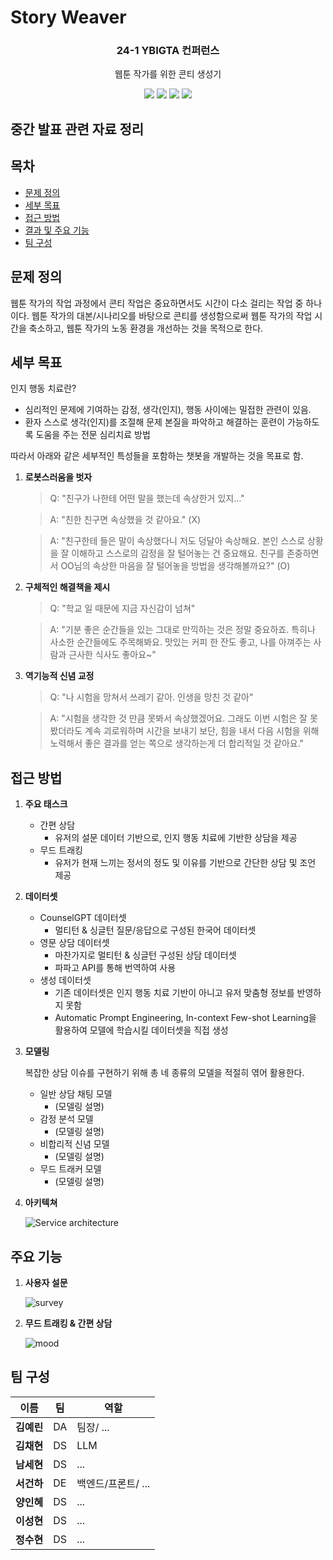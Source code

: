 # Story Weaver

<div align="center">
<h3>24-1 YBIGTA 컨퍼런스</h3>

웹툰 작가를 위한 콘티 생성기

<img src="https://img.shields.io/badge/React Native-61DAFB?style=for-the-badge&logo=React&logoColor=white"> <img src="https://img.shields.io/badge/FastAPI-009688?style=for-the-badge&logo=FastAPI&logoColor=white"> <img src="https://img.shields.io/badge/OpenAI API-412991?style=for-the-badge&logo=OpenAI&logoColor=white"> <img src="https://img.shields.io/badge/MySQL-4479A1?style=for-the-badge&logo=MySQL&logoColor=white">

</div>

## 중간 발표 관련 자료 정리

## 목차
- [문제 정의](#문제-정의)
- [세부 목표](#세부-목표)
- [접근 방법](#접근-방법)
- [결과 및 주요 기능](#결과-및-주요-기능)
- [팀 구성](#팀-구성)

## 문제 정의

웹툰 작가의 작업 과정에서 콘티 작업은 중요하면서도 시간이 다소 걸리는 작업 중 하나이다. 웹툰 작가의 대본/시나리오를 바탕으로 콘티를 생성함으로써 웹툰 작가의 작업 시간을 축소하고, 웹툰 작가의 노동 환경을 개선하는 것을 목적으로 한다.

## 세부 목표

인지 행동 치료란?
- 심리적인 문제에 기여하는 감정, 생각(인지), 행동 사이에는 밀접한 관련이 있음.
- 환자 스스로 생각(인지)를 조절해 문제 본질을 파악하고 해결하는 훈련이 가능하도록 도움을 주는 전문 심리치료 방법

따라서 아래와 같은 세부적인 특성들을 포함하는 챗봇을 개발하는 것을 목표로 함.

1. **로봇스러움을 벗자**
    > Q: "친구가 나한테 어떤 말을 했는데 속상한거 있지..."
    
    > A: "친한 친구면 속상했을 것 같아요." (X)
    
    > A: "친구한테 들은 말이 속상했다니 저도 덩달아 속상해요. 본인 스스로 상황을 잘 이해하고 스스로의 감정을 잘 털어놓는 건 중요해요. 친구를 존중하면서 OO님의 속상한 마음을 잘 털어놓을 방법을 생각해볼까요?" (O)

2. **구체적인 해결책을 제시**
    > Q: "학교 일 때문에 지금 자신감이 넘쳐"

    > A: "기분 좋은 순간들을 있는 그대로 만끽하는 것은 정말 중요하죠. 특히나 사소한 순간들에도 주목해봐요. 맛있는 커피 한 잔도 좋고, 나를 아껴주는 사람과 근사한 식사도 좋아요~"

3. **역기능적 신념 교정**
    > Q: "나 시험을 망쳐서 쓰레기 같아. 인생을 망친 것 같아"

    > A: "시험을 생각한 것 만큼 못봐서 속상했겠어요. 그래도 이번 시험은 잘 못 봤더라도 계속 괴로워하며 시간을 보내기 보단, 힘을 내서 다음 시험을 위해 노력해서 좋은 결과를 얻는 쪽으로 생각하는게 더 합리적일 것 같아요."

## 접근 방법

1. **주요 태스크**
    - 간편 상담
        - 유저의 설문 데이터 기반으로, 인지 행동 치료에 기반한 상담을 제공
    - 무드 트래킹
        - 유저가 현재 느끼는 정서의 정도 및 이유를 기반으로 간단한 상담 및 조언 제공

2. **데이터셋**
    - CounselGPT 데이터셋
        - 멀티턴 & 싱글턴 질문/응답으로 구성된 한국어 데이터셋
    - 영문 상담 데이터셋
        - 마찬가지로 멀티턴 & 싱글턴 구성된 상담 데이터셋
        - 파파고 API를 통해 번역하여 사용
    - 생성 데이터셋
        - 기존 데이터셋은 인지 행동 치료 기반이 아니고 유저 맞춤형 정보를 반영하지 못함
        - Automatic Prompt Engineering, In-context Few-shot Learning을 활용하여 모델에 학습시킬 데이터셋을 직접 생성

3. **모델링**

    복잡한 상담 이슈를 구현하기 위해 총 네 종류의 모델을 적절히 엮어 활용한다.
    - 일반 상담 채팅 모델
        - (모델링 설명)
    - 감정 분석 모델
        - (모델링 설명)
    - 비합리적 신념 모델
        - (모델링 설명)
    - 무드 트래커 모델
        - (모델링 설명)

4. **아키텍쳐**

    ![Service architecture](/imgs/arch.png)


## 주요 기능

1. **사용자 설문**

    <img src="imgs/005.png" alt="survey" />

2. **무드 트래킹 & 간편 상담**

    <img src="imgs/006.png" alt="mood" />

## 팀 구성

|이름|팀|역할|
|-|-|-|
|**김예린**|DA|팀장/ ...|
|**김채현**|DS|LLM|
|**남세현**|DS| ... |
|**서건하**|DE|백엔드/프론트/ ... |
|**양인혜**|DS| ... |
|**이성현**|DS| ... |
|**정수현**|DS| ... |

